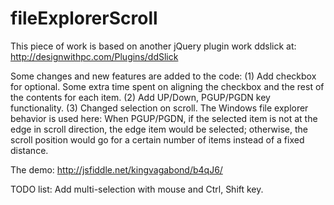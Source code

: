 fileExplorerScroll
==================

This piece of work is based on another jQuery plugin work ddslick at:
http://designwithpc.com/Plugins/ddSlick

Some changes and new features are added to the code:
(1) Add checkbox for optional. Some extra time spent on aligning the checkbox and the rest of the contents for each item.
(2) Add UP/Down, PGUP/PGDN key functionality.
(3) Changed selection on scroll. The Windows file explorer behavior is used here:
    When PGUP/PGDN, if the selected item is not at the edge in scroll direction, the edge item would be selected; otherwise, the scroll position would go for a certain number of items instead of a fixed distance.
    
The demo: http://jsfiddle.net/kingvagabond/b4qJ6/

TODO list:
Add multi-selection with mouse and Ctrl, Shift key.
  
